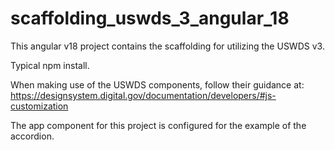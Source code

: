 # scaffolding_uswds_3_angular_18
This angular v18 project contains the scaffolding for utilizing the USWDS v3.

Typical npm install.

When making use of the USWDS components, follow their guidance at: https://designsystem.digital.gov/documentation/developers/#js-customization

The app component for this project is configured for the example of the accordion.
